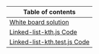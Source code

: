 |Table of contents|
|-----------------|
|[White board solution](./linked-list-kth.png)|
|[Linked-list-kth.js Code](./index.js)|
|[Linked-list-kth.test.js Code](./__tests__/linked-list-kth.test.js)|

